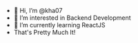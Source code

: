 - 👋 Hi, I’m @kha07
- 👀 I’m interested in Backend Development
- 🌱 I’m currently learning ReactJS
- That's Pretty Much It!
<!---
kha07/kha07 is a ✨ special ✨ repository because its `README.md` (this file) appears on your GitHub profile.
You can click the Preview link to take a look at your changes.
--->
